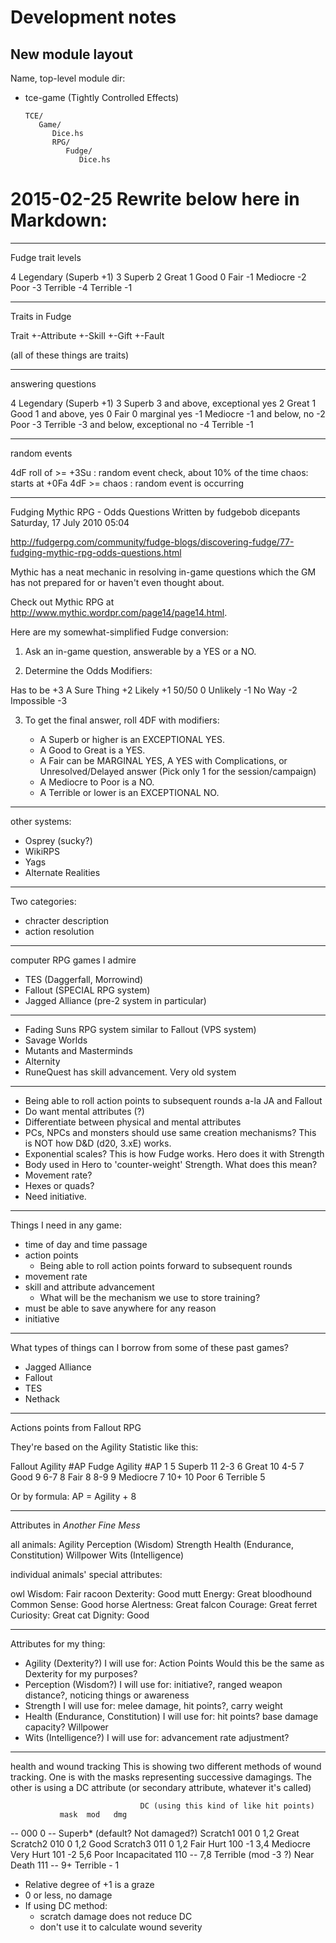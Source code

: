 # Development notes

## New module layout

Name, top-level module dir:

- tce-game (Tightly Controlled Effects)

      TCE/
         Game/
            Dice.hs
            RPG/
               Fudge/
                  Dice.hs


# 2015-02-25 Rewrite below here in Markdown:

-----
Fudge trait levels

 4 Legendary (Superb +1)
 3 Superb
 2 Great
 1 Good
 0 Fair
-1 Mediocre
-2 Poor
-3 Terrible
-4 Terrible -1

-----
Traits in Fudge

Trait
+-Attribute
+-Skill
+-Gift
+-Fault

(all of these things are traits)

-----
answering questions

 4 Legendary (Superb +1)
 3 Superb                   3 and above, exceptional yes
 2 Great
 1 Good                     1 and above, yes
 0 Fair                     0 marginal yes
-1 Mediocre                -1 and below, no
-2 Poor
-3 Terrible                -3 and below, exceptional no
-4 Terrible -1

-----
random events

4dF roll of >= +3Su : random event check, about 10% of the time
chaos: starts at +0Fa
4dF >= chaos : random event is occurring

-----
Fudging Mythic RPG - Odds Questions
Written by fudgebob dicepants
Saturday, 17 July 2010 05:04

http://fudgerpg.com/community/fudge-blogs/discovering-fudge/77-fudging-mythic-rpg-odds-questions.html

Mythic has a neat mechanic in resolving in-game questions which the GM has not prepared for or haven't even thought about.

Check out Mythic RPG at http://www.mythic.wordpr.com/page14/page14.html.

Here are my somewhat-simplified Fudge conversion:

1. Ask an in-game question, answerable by a YES or a NO.

2. Determine the Odds Modifiers:

Has to be      +3
A Sure Thing   +2
Likely         +1
50/50           0
Unlikely       -1
No Way         -2
Impossible     -3

3. To get the final answer, roll 4DF with modifiers:

    *   A Superb or higher is an EXCEPTIONAL YES.
    *   A Good to Great is a YES.
    *   A Fair can be MARGINAL YES, A YES with Complications, or Unresolved/Delayed answer (Pick only 1 for the session/campaign)
    *   A Mediocre to Poor is a NO.
    *   A Terrible or lower is an EXCEPTIONAL NO.

-----
other systems:
- Osprey (sucky?)
- WikiRPS
- Yags
- Alternate Realities

-----
Two categories:
- chracter description
- action resolution

-----
computer RPG games I admire
- TES (Daggerfall, Morrowind)
- Fallout (SPECIAL RPG system)
- Jagged Alliance (pre-2 system in particular)

-----
- Fading Suns RPG system similar to Fallout (VPS system)
- Savage Worlds
- Mutants and Masterminds
- Alternity
- RuneQuest has skill advancement. Very old system

-----
- Being able to roll action points to subsequent rounds a-la JA and Fallout
- Do want mental attributes (?)
- Differentiate between physical and mental attributes
- PCs, NPCs and monsters should use same creation mechanisms? This is NOT how D&D (d20, 3.xE) works.
- Exponential scales? This is how Fudge works. Hero does it with Strength
- Body used in Hero to 'counter-weight' Strength. What does this mean?
- Movement rate?
- Hexes or quads?
- Need initiative.

-----
Things I need in any game:

- time of day and time passage
- action points
   - Being able to roll action points forward to subsequent rounds
- movement rate
- skill and attribute advancement
   - What will be the mechanism we use to store training?
- must be able to save anywhere for any reason
- initiative

-----
What types of things can I borrow from some of these past games?

- Jagged Alliance
- Fallout
- TES
- Nethack

-----
Actions points from Fallout RPG

They're based on the Agility Statistic like this:

   Fallout Agility   #AP      Fudge Agility  #AP
         1            5       Superb          11
        2-3           6       Great           10
        4-5           7       Good             9
        6-7           8       Fair             8
        8-9           9       Mediocre         7
        10+          10       Poor             6
                              Terrible         5

   Or by formula: AP = Agility + 8

-----
Attributes in _Another Fine Mess_

all animals:
   Agility
   Perception (Wisdom)
   Strength
   Health (Endurance, Constitution)
   Willpower
   Wits (Intelligence)

individual animals' special attributes:

   owl         Wisdom: Fair
   racoon      Dexterity: Good
   mutt        Energy: Great
   bloodhound  Common Sense: Good
   horse       Alertness: Great
   falcon      Courage: Great
   ferret      Curiosity: Great
   cat         Dignity: Good

-----
Attributes for my thing:

* Agility (Dexterity?)
     I will use for: Action Points
     Would this be the same as Dexterity for my purposes?
* Perception (Wisdom?)
     I will use for: initiative?, ranged weapon distance?,
        noticing things or awareness
* Strength
     I will use for: melee damage, hit points?, carry weight
* Health (Endurance, Constitution)
     I will use for: hit points? base damage capacity?
  Willpower
* Wits (Intelligence?)
     I will use for: advancement rate adjustment?

-----
health and wound tracking
This is showing two different methods of wound tracking. One is with the masks representing successive damagings. The other is using a DC attribute (or secondary attribute, whatever it's called)

                                 DC (using this kind of like hit points)
               mask  mod   dmg
--              000    0   --    Superb* (default? Not damaged?)
Scratch1        001    0   1,2   Great
Scratch2        010    0   1,2   Good
Scratch3        011    0   1,2   Fair
Hurt            100   -1   3,4   Mediocre
Very Hurt       101   -2   5,6   Poor
Incapacitated   110   --   7,8   Terrible (mod -3 ?)
Near Death      111   --    9+   Terrible - 1

- Relative degree of +1 is a graze
- 0 or less, no damage
- If using DC method:
   - scratch damage does not reduce DC
   - don't use it to calculate wound severity

